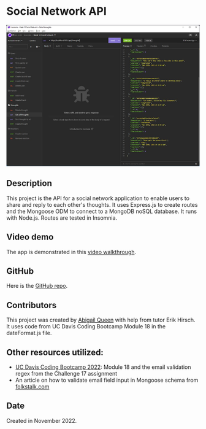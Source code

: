 # Social Network API
![screenshot of insomnia api testing](/social-network-ss.jpg)

## Description
This project is the API for a social network application to enable users to share and reply to each other's thoughts. It uses Express.js to create routes and the Mongoose ODM to connect to a MongoDB noSQL database. It runs with Node.js. Routes are tested in Insomnia.

## Video demo
The app is demonstrated in this [video walkthrough](https://youtu.be/Ru98SC457gA).

## GitHub
Here is the [GitHub repo](https://github.com/Abi-Queen/social-network-API). 

## Contributors
This project was created by [Abigail Queen](https://github.com/Abi-Queen.git) with help from tutor Erik Hirsch. It uses code from UC Davis Coding Bootcamp Module 18 in the dateFormat.js file.

## Other resources utilized:
- [UC Davis Coding Bootcamp 2022](https://bootcamp.ucdavis.edu/): Module 18 and the email validation regex from the Challenge 17 assignment
- An article on how to validate email field input in Mongoose schema from [folkstalk.com](https://www.folkstalk.com/2022/09/mongoose-schema-email-type-with-code-examples.html)

## Date
Created in November 2022.